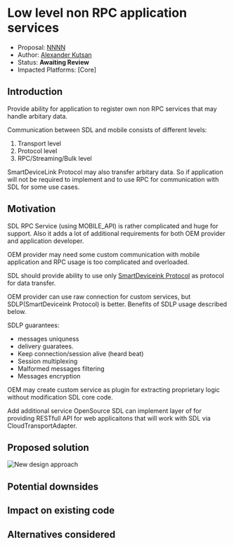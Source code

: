 # Low level non RPC application services 

* Proposal: [NNNN](nnnn-http-app-service.md)
* Author: [Alexander Kutsan](https://github.com/LuxoftAKutsan)
* Status: **Awaiting Review**
* Impacted Platforms: [Core]

## Introduction

Provide ability for application to register own non RPC services that may handle arbitary data. 

Communication between SDL and mobile consists of different levels:
 
 1. Transport level
 2. Protocol level
 3. RPC/Streaming/Bulk level

SmartDeviceLink Protocol may also transfer arbitary data. 
So if application will not be required to implement and to use RPC for communication with SDL for some use cases. 

 
## Motivation

SDL RPC Service (using MOBILE_API) is rather complicated and huge for support.
Also it adds a lot of additional requirements for both OEM provider and application developer. 

OEM provider may need some custom communication with mobile application and RPC usage is too complicated and overloaded.


SDL should provide ability to use only [SmartDeviceink Protocol](https://github.com/smartdevicelink/protocol_spec) as protocol for data transfer. 

OEM provider can use raw connection for custom services, but SDLP(SmartDeviceink Protocol) is better.
Benefits of SDLP usage described below. 

SDLP guarantees:
 - messages uniquness 
 - delivery guaratees.
 - Keep connection/session alive (heard beat)
 - Session multiplexing
 - Malformed messages filtering
 - Messages encryption

OEM may create custom service as plugin for extracting proprietary logic without modification SDL core code.

Add additional service OpenSource SDL can implement layer of for providing RESTfull API for web applicaitons that will work with SDL via CloudTransportAdapter.

## Proposed solution
![New design approach](../assets/proposals/nnnn-split_policies/new_design.png)

## Potential downsides

## Impact on existing code

## Alternatives considered
